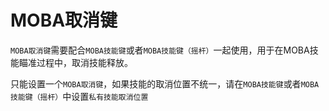 # MOBA取消键

`MOBA取消键`需要配合`MOBA技能键`或者`MOBA技能键（摇杆）`一起使用，用于在MOBA技能瞄准过程中，取消技能释放。

只能设置一个`MOBA取消键`，如果技能的取消位置不统一，请在`MOBA技能键`或者`MOBA技能键（摇杆）`中设置`私有技能取消位置`
